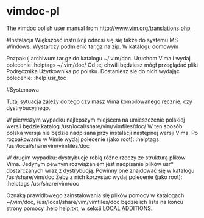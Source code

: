 # vimdoc-pl
The vimdoc polish user manual from http://www.vim.org/translations.php

#Instalacja
Większość instrukcji odnosi się się także do systemu MS-Windows. Wystarczy podmienić tar.gz na zip.
W katalogu domowym

Rozpakuj archiwum tar.gz do katalogu ~/.vim/doc.
Uruchom Vima i wydaj polecenie
:helptags ~/.vim/doc/
Od tej chwili będziesz mógł przeglądać pliki Podręcznika Użytkownika po polsku. Dostaniesz się do nich wydając polecenie:
:help usr_toc

#Systemowa

Tutaj sytuacja zależy do tego czy masz Vima kompilowanego ręcznie, czy dystrybucyjnego.

W pierwszym wypadku najlepszym miejscem na umieszczenie polskiej wersji będzie katalog
/usr/local/share/vim/vimfiles/doc/
W ten sposób polska wersja nie będzie nadpisana przy instalacji następnej wersji Vima. Po rozpakowaniu w Vimie wydaj polecenie (jako root):
:helptags /usr/local/share/vim/vimfiles/doc

W drugim wypadku: dystrybucje robią różne rzeczy ze strukturą plików Vima. Jedynym pewnym rozwiązaniem jest nadpisanie plików usr* dostarczanych wraz z dystrybucją. Powinny one znajdować się w katalogu
/usr/share/vim/doc
Żeby z nich korzystać wydaj polecenie (jako root):
:helptags /usr/share/vim/doc

Oznaką prawidłowego zainstalowania się plików pomocy w katalogach ~/.vim/doc, /usr/local/share/vim/vimfiles/doc będzie ich lista na końcu strony pomocy :help help.txt, w sekcji LOCAL ADDITIONS. 
